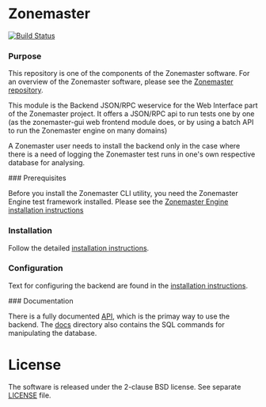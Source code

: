 Zonemaster
==========
[![Build Status](https://travis-ci.org/dotse/zonemaster-backend.svg?branch=master)](https://travis-ci.org/dotse/zonemaster-backend)

### Purpose
This repository is one of the components of the Zonemaster software. For an
overview of the Zonemaster software, please see the
[Zonemaster repository](https://github.com/dotse/zonemaster).

This module is the Backend JSON/RPC weservice for the Web Interface part of
the Zonemaster project. It offers a JSON/RPC api to run tests one by one
(as the zonemaster-gui web frontend module does, or by using a batch API to
run the Zonemaster engine on many domains)

A Zonemaster user needs to install the backend only in the case where there is a
need of logging the Zonemaster test runs in one's own respective database for
analysing.  


### Prerequisites

Before you install the Zonemaster CLI utility, you need the
Zonemaster Engine test framework installed. Please see the
[Zonemaster Engine installation
instructions](https://github.com/dotse/zonemaster-engine/blob/master/docs/installation.md)

### Installation

Follow the detailed [installation instructions](docs/installation.md).

### Configuration 

Text for configuring the backend are found in the [installation
instructions](docs/installation.md).

### Documentation

There is a fully documented [API](docs/API.md), which is the primay way
to use the backend. The [docs](docs/) directory also contains the SQL commands
for manipulating the database. 

License
=======

The software is released under the 2-clause BSD license. See separate
[LICENSE](LICENSE) file.


